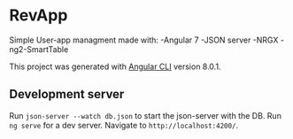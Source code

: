 # RevApp

Simple User-app managment made with: 
-Angular 7
-JSON server
-NRGX
-ng2-SmartTable

This project was generated with [Angular CLI](https://github.com/angular/angular-cli) version 8.0.1.

## Development server

Run `json-server --watch db.json` to start the json-server with the DB.
Run `ng serve` for a dev server. Navigate to `http://localhost:4200/`.

